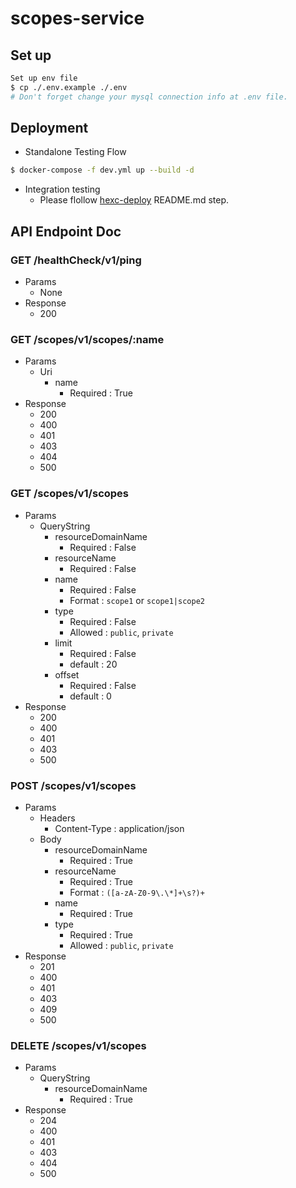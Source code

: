 # scopes-service

## Set up
```bash
Set up env file
$ cp ./.env.example ./.env
# Don't forget change your mysql connection info at .env file.
```

## Deployment
- Standalone Testing Flow
```bash
$ docker-compose -f dev.yml up --build -d
```
- Integration testing
  - Please flollow [hexc-deploy](https://github.com/hexcraft-biz/hexc-deploy) README.md step.

## API Endpoint Doc

### GET /healthCheck/v1/ping
- Params
  - None
- Response
  - 200

### GET /scopes/v1/scopes/:name
- Params
  - Uri
    - name
      - Required : True
- Response
  - 200
  - 400
  - 401
  - 403
  - 404
  - 500

### GET /scopes/v1/scopes
- Params
  - QueryString
    - resourceDomainName
      - Required : False
    - resourceName
      - Required : False
    - name
      - Required : False
      - Format : `scope1` or `scope1|scope2`
    - type
      - Required : False
      - Allowed : `public`, `private`
    - limit
      - Required : False
      - default : 20
    - offset
      - Required : False
      - default : 0
- Response
  - 200
  - 400
  - 401
  - 403
  - 500

### POST /scopes/v1/scopes
- Params
  - Headers
    - Content-Type : application/json
  - Body
    - resourceDomainName
      - Required : True
    - resourceName
      - Required : True
      - Format : `([a-zA-Z0-9\.\*]+\s?)+`
    - name
      - Required : True
    - type
      - Required : True
      - Allowed : `public`, `private`
- Response
  - 201
  - 400
  - 401
  - 403
  - 409
  - 500

### DELETE /scopes/v1/scopes
- Params
  - QueryString
    - resourceDomainName
      - Required : True
- Response
  - 204
  - 400
  - 401
  - 403
  - 404
  - 500
